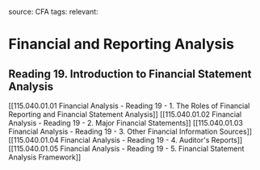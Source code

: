 source: CFA
tags: 
relevant: 

# Financial and Reporting Analysis

## Reading 19. Introduction to Financial Statement Analysis

[[115.040.01.01 Financial Analysis - Reading 19 - 1. The Roles of Financial Reporting and Financial Statement Analysis]]
[[115.040.01.02 Financial Analysis - Reading 19 - 2. Major Financial Statements]]
[[115.040.01.03 Financial Analysis - Reading 19 - 3. Other Financial Information Sources]]
[[115.040.01.04 Financial Analysis - Reading 19 - 4. Auditor's Reports]]
[[115.040.01.05 Financial Analysis - Reading 19 - 5. Financial Statement Analysis Framework]]


